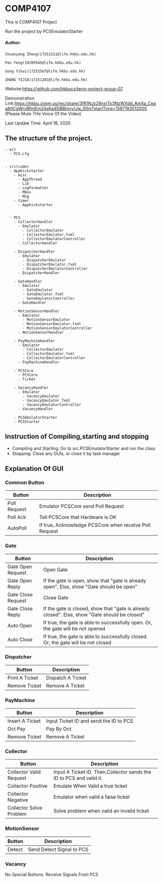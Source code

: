 # COMP4107

This is COMP4107 Project

Run the project by PCSEmulatorStarter

##### Author:

    Chuanyang Zheng(17251311@life.hkbu.edu.hk)

    Pan Feng(19205945@life.hkbu.edu.hk)
    
    Gong Yikai(17251567@life.hkbu.edu.hk)
    
    ZHANG YIJIA(17251281@life.hkbu.edu.hk)

Website:https://github.com/hkbucs/term-project-group-07

Demonstration Link:https://hkbu.zoom.us/rec/share/3fR1NJz28nxITo3NzWXdd_AmXa_Ceaa80CgWrvBfmEm24s6a45jBBtoyyIJw_00m?startTime=1587193012000 (Please Mute THe Voice Of the Video)

Last Update Time: April 18, 2020

## The structure of the project.

    - ect
      - PCS.cfg
     
    
    - src(code)
      - AppKickstarter
        - misc
          - AppThread
          - Lib
          - LogFormatter
          - Mbox
          - Msg
        - timer
          - Appkickstarter
          
          
      - PCS
        - CollectorHandler
          - Emulator
            - CollectorEmulator
            - CollectorEmulator.fxml
            - CollectorEmulatorController
          - CollectorHandler
          
        - DispatcherHandler
          - Emulator
            - DispatcherEmulator
            - DispatcherEmulator.fxml
            - DispatcherEmulatorController
          - DispatcherHandler
          
        - GateHandler
          - Emulator
            - GateEmulator
            - GateEmulator.fxml
            - GateEmulatorController
          - GateHandler
          
        - MotionSensorHandler
          - Emulator
            - MotionSensorEmulator
            - MotionSensorEmulator.fxml
            - MotionSensorEmulatorController
          - MotionSensorHandler
          
        - PayMachineHandler
          - Emulator
            - CollectorEmulator
            - CollectorEmulator.fxml
            - CollectorEmulatorController
          - PayMachineHandler
          
        - PCSCore
          - PCSCore
          - Ticket
          
        - VacancyHandler
          - Emulator
            - VacancyEmulator
            - VacancyEmulator.fxml
            - VacancyEmulatorController
          - VacancyHandler
            
        - PCSEmulatorStarter
        - PCSStarter    
        
   


## Instruction of Compiling,starting and stopping
- Compiling and Starting: Go to src.PCSEmulatorStarter and run the class
- Stopping: Close any GUIs, or close it by task manager

## Explanation Of GUI

### Common Button
Button|Description
--|--
Poll Request|Emulator PCSCore send Poll Request
Poll Ack|Tell PCSCore that Hardware is OK
AutoPoll|If true, Acknowledge PCSCore when receive Poll Request

### Gate
Button|Description
--|--
Gate Open Request|Open Gate
Gate Open Reply|If the gate is open, show that "gate is already open". Else, show "Gate should be open"
Gate Close Request|Close Gate
Gate Close Reply|If the gate is closed, show that "gate is already closed". Else, show "Gate should be closed"
Auto Open|If true, the gate is able to successfully open. Or, the gate will be not opened
Auto Close|If true, the gate is able to successfully closed. Or, the gate will be not closed

### Dispatcher
Button|Description
--|--
Print A Ticket|Dispatch A Ticket
Remove Ticket|Remove A Ticket

### PayMachine
Button|Description
--|--
Insert A Ticket|Input Ticket ID and send the ID to PCS
Oct Pay|Pay By Oct
Remove Ticket|Remove A Ticket

### Collector
Button|Description
--|--
Collector Valid Request|Input A Ticket ID. Then,Collector sends the ID to PCS and valid it.
Collector Positive|Emulate When Valid a true ticket
Collector Negative|Emulator when valid a false ticket
Collector Solve Problem|Solve problem when valid an invalid ticket

### MotionSensor

Button|Description
--|--
Detect|Send Detect Signal to PCS

### Vacancy
No Special Buttons. Receive Signals From PCS
